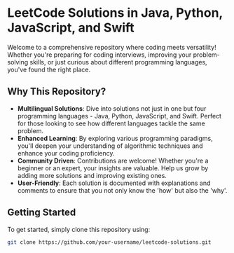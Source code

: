 # LeetCode Solutions in Java, Python, JavaScript, and Swift

Welcome to a comprehensive repository where coding meets versatility! Whether you're preparing for coding interviews, improving your problem-solving skills, or just curious about different programming languages, you've found the right place.

## Why This Repository?

- **Multilingual Solutions**: Dive into solutions not just in one but four programming languages - Java, Python, JavaScript, and Swift. Perfect for those looking to see how different languages tackle the same problem.
- **Enhanced Learning**: By exploring various programming paradigms, you'll deepen your understanding of algorithmic techniques and enhance your coding proficiency.
- **Community Driven**: Contributions are welcome! Whether you're a beginner or an expert, your insights are valuable. Help us grow by adding more solutions and improving existing ones.
- **User-Friendly**: Each solution is documented with explanations and comments to ensure that you not only know the 'how' but also the 'why'.

## Getting Started

To get started, simply clone this repository using:

```bash
git clone https://github.com/your-username/leetcode-solutions.git
